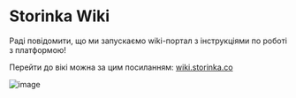 # Storinka Wiki

Раді повідомити, що ми запускаємо wiki-портал з інструкціями по роботі з платформою!

Перейти до вікі можна за цим посиланням:  [wiki.storinka.co](https://wiki.storinka.co)

![image](https://user-images.githubusercontent.com/21020331/140582035-b6cb5665-87c9-409a-b363-303f3c707e73.png)
